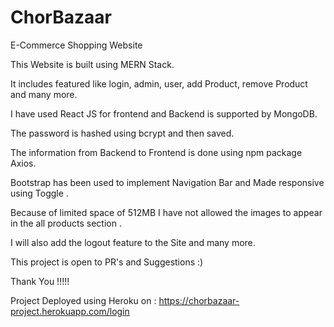 # ChorBazaar
E-Commerce Shopping Website

This Website is built using MERN Stack.

It includes featured like login, admin, user, add Product, remove Product and many more.

I have used React JS for frontend and Backend is supported by MongoDB.

The password is hashed using bcrypt and then saved.

The information from Backend to Frontend is done using npm package Axios.

Bootstrap has been used to implement Navigation Bar and Made responsive using Toggle .

Because of limited space of 512MB I have not allowed the images to appear in the all products section .

I will also add the logout feature to the Site and many more.

This project is open to PR's and Suggestions :)

Thank You !!!!!

Project Deployed using Heroku on : https://chorbazaar-project.herokuapp.com/login

